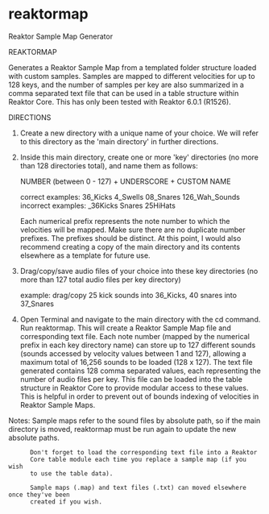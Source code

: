 # reaktormap
Reaktor Sample Map Generator

   REAKTORMAP

   Generates a Reaktor Sample Map from a templated folder structure loaded
   with custom samples. Samples are mapped to different velocities for up to
   128 keys, and the number of samples per key are also summarized in a
   comma separated text file that can be used in a table structure within
   Reaktor Core. This has only been tested with Reaktor 6.0.1 (R1526).

   DIRECTIONS

   1. Create a new directory with a unique name of your choice. We will refer
      to this directory as the 'main directory' in further directions.

   2. Inside this main directory, create one or more 'key' directories (no more
      than 128 directories total), and name them as follows:

      NUMBER (between 0 - 127) + UNDERSCORE + CUSTOM NAME

      correct examples: 36_Kicks  4_Swells  08_Snares  126_Wah_Sounds
      incorrect examples: _36Kicks  Snares  25HiHats

      Each numerical prefix represents the note number to which the velocities
      will be mapped. Make sure there are no duplicate number prefixes. The
      prefixes should be distinct. At this point, I would also recommend
      creating a copy of the main directory and its contents elsewhere as a
      template for future use.

   3. Drag/copy/save audio files of your choice into these key directories (no
      more than 127 total audio files per key directory)

      example: drag/copy 25 kick sounds into 36_Kicks, 40 snares into 37_Snares

   4. Open Terminal and navigate to the main directory with the cd command.
      Run reaktormap. This will create a Reaktor Sample Map file and
      corresponding text file. Each note number (mapped by the numerical
      prefix in each key directory name) can store up to 127 different sounds
      (sounds accessed by velocity values between 1 and 127), allowing a
      maximum total of 16,256 sounds to be loaded (128 x 127). The text file
      generated contains 128 comma separated values, each representing the
      number of audio files per key. This file can be loaded into the table
      structure in Reaktor Core to provide modular access to these values.
      This is helpful in order to prevent out of bounds indexing of
      velocities in Reaktor Sample Maps.

   Notes: Sample maps refer to the sound files by absolute path, so if
          the main directory is moved, reaktormap must be run again to update
          the new absolute paths.

          Don't forget to load the corresponding text file into a Reaktor
          Core table module each time you replace a sample map (if you wish
          to use the table data).

          Sample maps (.map) and text files (.txt) can moved elsewhere once they've been
          created if you wish.
